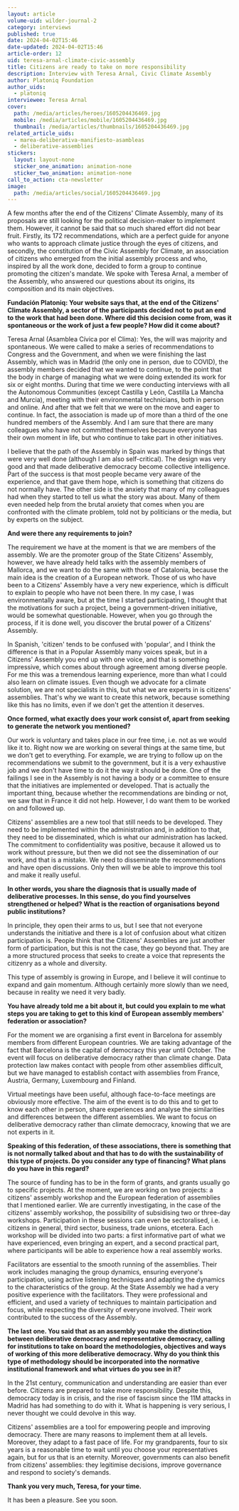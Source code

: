 ```yaml
---
layout: article
volume-uid: wilder-journal-2
category: interviews
published: true
date: 2024-04-02T15:46
date-updated: 2024-04-02T15:46
article-order: 12
uid: teresa-arnal-climate-civic-assembly
title: Citizens are ready to take on more responsibility
description: Interview with Teresa Arnal, Civic Climate Assembly
author: Platoniq Foundation
author_uids:
  - platoniq
interviewee: Teresa Arnal
cover:
  path: /media/articles/heroes/1605204436469.jpg
  mobile: /media/articles/mobile/1605204436469.jpg
  thumbnail: /media/articles/thumbnails/1605204436469.jpg
related_article_uids:
  - marea-deliberativa-manifiesto-asambleas
  - deliberative-assemblies
stickers:
  layout: layout-none
  sticker_one_animation: animation-none
  sticker_two_animation: animation-none
call_to_action: cta-newsletter
image:
  path: /media/articles/social/1605204436469.jpg
---
```

A few months after the end of the Citizens' Climate Assembly, many of its proposals are still looking for the political decision-maker to implement them. However, it cannot be said that so much shared effort did not bear fruit. Firstly, its 172 recommendations, which are a perfect guide for anyone who wants to approach climate justice through the eyes of citizens, and secondly, the constitution of the Civic Assembly for Climate, an association of citizens who emerged from the initial assembly process and who, inspired by all the work done, decided to form a group to continue promoting the citizen's mandate. We spoke with Teresa Arnal, a member of the Assembly, who answered our questions about its origins, its composition and its main objectives.

**Fundación Platoniq: Your website says that, at the end of the Citizens' Climate Assembly, a sector of the participants decided not to put an end to the work that had been done. Where did this decision come from, was it spontaneous or the work of just a few people? How did it come about?** 

Teresa Arnal (Asamblea Cívica por el Clima): Yes, the will was majority and spontaneous. We were called to make a series of recommendations to Congress and the Government, and when we were finishing the last Assembly, which was in Madrid (the only one in person, due to COVID), the assembly members decided that we wanted to continue, to the point that the body in charge of managing what we were doing extended its work for six or eight months. During that time we were conducting interviews with all the Autonomous Communities (except Castilla y León, Castilla La Mancha and Murcia), meeting with their environmental technicians, both in person and online. And after that we felt that we were on the move and eager to continue. In fact, the association is made up of more than a third of the one hundred members of the Assembly. And I am sure that there are many colleagues who have not committed themselves because everyone has their own moment in life, but who continue to take part in other initiatives. 

I believe that the path of the Assembly in Spain was marked by things that were very well done (although I am also self-critical). The design was very good and that made deliberative democracy become collective intelligence. Part of the success is that most people became very aware of the experience, and that gave them hope, which is something that citizens do not normally have. The other side is the anxiety that many of my colleagues had when they started to tell us what the story was about. Many of them even needed help from the brutal anxiety that comes when you are confronted with the climate problem, told not by politicians or the media, but by experts on the subject.

**And were there any requirements to join?** 

The requirement we have at the moment is that we are members of the assembly. We are the promoter group of the State Citizens' Assembly, however, we have already held talks with the assembly members of Mallorca, and we want to do the same with those of Catalonia, because the main idea is the creation of a European network. Those of us who have been to a Citizens' Assembly have a very new experience, which is difficult to explain to people who have not been there. In my case, I was environmentally aware, but at the time I started participating, I thought that the motivations for such a project, being a government-driven initiative, would be somewhat questionable. However, when you go through the process, if it is done well, you discover the brutal power of a Citizens' Assembly. 

In Spanish, 'citizen' tends to be confused with 'popular', and I think the difference is that in a Popular Assembly many voices speak, but in a Citizens' Assembly you end up with one voice, and that is something impressive, which comes about through agreement among diverse people. For me this was a tremendous learning experience, more than what I could also learn on climate issues. Even though we advocate for a climate solution, we are not specialists in this, but what we are experts in is citizens' assemblies. That's why we want to create this network, because something like this has no limits, even if we don't get the attention it deserves. 

**Once formed, what exactly does your work consist of, apart from seeking to generate the network you mentioned?**

Our work is voluntary and takes place in our free time, i.e. not as we would like it to. Right now we are working on several things at the same time, but we don't get to everything. For example, we are trying to follow up on the recommendations we submit to the government, but it is a very exhaustive job and we don't have time to do it the way it should be done. One of the failings I see in the Assembly is not having a body or a committee to ensure that the initiatives are implemented or developed. That is actually the important thing, because whether the recommendations are binding or not, we saw that in France it did not help. However, I do want them to be worked on and followed up. 

Citizens' assemblies are a new tool that still needs to be developed. They need to be implemented within the administration and, in addition to that, they need to be disseminated, which is what our administration has lacked. The commitment to confidentiality was positive, because it allowed us to work without pressure, but then we did not see the dissemination of our work, and that is a mistake. We need to disseminate the recommendations and have open discussions. Only then will we be able to improve this tool and make it really useful. 

**In other words, you share the diagnosis that is usually made of deliberative processes. In this sense, do you find yourselves strengthened or helped? What is the reaction of organisations beyond public institutions?** 

In principle, they open their arms to us, but I see that not everyone understands the initiative and there is a lot of confusion about what citizen participation is. People think that the Citizens' Assemblies are just another form of participation, but this is not the case, they go beyond that. They are a more structured process that seeks to create a voice that represents the citizenry as a whole and diversity.

This type of assembly is growing in Europe, and I believe it will continue to expand and gain momentum. Although certainly more slowly than we need, because in reality we need it very badly.

**You have already told me a bit about it, but could you explain to me what steps you are taking to get to this kind of European assembly members' federation or association?** 

For the moment we are organising a first event in Barcelona for assembly members from different European countries. We are taking advantage of the fact that Barcelona is the capital of democracy this year until October. The event will focus on deliberative democracy rather than climate change. Data protection law makes contact with people from other assemblies difficult, but we have managed to establish contact with assemblies from France, Austria, Germany, Luxembourg and Finland.

Virtual meetings have been useful, although face-to-face meetings are obviously more effective. The aim of the event is to do this and to get to know each other in person, share experiences and analyse the similarities and differences between the different assemblies. We want to focus on deliberative democracy rather than climate democracy, knowing that we are not experts in it. 

**Speaking of this federation, of these associations, there is something that is not normally talked about and that has to do with the sustainability of this type of projects. Do you consider any type of financing? What plans do you have in this regard?** 

The source of funding has to be in the form of grants, and grants usually go to specific projects. At the moment, we are working on two projects: a citizens' assembly workshop and the European federation of assemblies that I mentioned earlier. We are currently investigating, in the case of the citizens' assembly workshop, the possibility of subsidising two or three-day workshops. Participation in these sessions can even be sectoralised, i.e. citizens in general, third sector, business, trade unions, etcetera. Each workshop will be divided into two parts: a first informative part of what we have experienced, even bringing an expert, and a second practical part, where participants will be able to experience how a real assembly works. 

Facilitators are essential to the smooth running of the assemblies. Their work includes managing the group dynamics, ensuring everyone's participation, using active listening techniques and adapting the dynamics to the characteristics of the group. At the State Assembly we had a very positive experience with the facilitators. They were professional and efficient, and used a variety of techniques to maintain participation and focus, while respecting the diversity of everyone involved. Their work contributed to the success of the Assembly.

**The last one. You said that as an assembly you make the distinction between deliberative democracy and representative democracy, calling for institutions to take on board the methodologies, objectives and ways of working of this more deliberative democracy. Why do you think this type of methodology should be incorporated into the normative institutional framework and what virtues do you see in it?** 

In the 21st century, communication and understanding are easier than ever before. Citizens are prepared to take more responsibility. Despite this, democracy today is in crisis, and the rise of fascism since the 11M attacks in Madrid has had something to do with it. What is happening is very serious, I never thought we could devolve in this way.

Citizens' assemblies are a tool for empowering people and improving democracy. There are many reasons to implement them at all levels. Moreover, they adapt to a fast pace of life. For my grandparents, four to six years is a reasonable time to wait until you choose your representatives again, but for us that is an eternity. Moreover, governments can also benefit from citizens' assemblies: they legitimise decisions, improve governance and respond to society's demands. 

**Thank you very much, Teresa, for your time.**

It has been a pleasure. See you soon.
